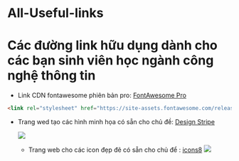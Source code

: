 # All-Useful-links
# Các đường link hữu dụng dành cho các bạn sinh viên học ngành công nghệ thông tin 

- Link CDN fontawesome phiên bản pro: [FontAwesome Pro](https://site-assets.fontawesome.com/releases/v6.1.2/css/all.css?fbclid=IwAR2Lefv1ZTLJsKEsnl4HGMf5XRZuPqx5yOFnFaOFbVgCiCeU87S0up6ptKU)
``` HTML
<link rel="stylesheet" href="https://site-assets.fontawesome.com/releases/v6.1.2/css/all.css?fbclid=IwAR2Lefv1ZTLJsKEsnl4HGMf5XRZuPqx5yOFnFaOFbVgCiCeU87S0up6ptKU">
```


- Trang wed tạo các hình minh họa có sẵn cho chủ đề: [Design Stripe](https://designstripe.com/search/illustrations)
  
  ![](https://www.ilovefreesoftware.com/wp-content/uploads/2022/01/designstripe-Home.png)

  - Trang web cho các icon đẹp đẽ có sẵn cho chủ để : [icons8](https://icons8.com/)
![](https://bst.icons8.com/wp-content/uploads/2020/10/collections-icons8-1.png)
